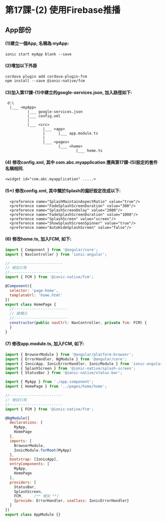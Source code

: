 # 第17課-(2) 使用Firebase推播


## App部份

#### (1)建立一個App, 名稱為 myApp:
```
ionic start myApp blank --save
```


#### (2)增加以下外掛
```
cordova plugin add cordova-plugin-fcm
npm install --save @ionic-native/fcm
```


#### (3)加入第17課-(1)中建立的google-services.json, 加入路徑如下:
```
 d:\
  |___ <myApp>   
          |___ google-services.json
          |___ config.xml          
          |           
          |___ <src>                 
                 |___ <app>             
                 |      |___ app.module.ts
                 |      
                 |___ <pages>   
                        |___ <home> 
                                |___ home.ts 
```



#### (4) 修改config.xml, 其中 com.abc.myapplication 應與第17課-(5)設定的套件名稱相同.
```
<widget id="com.abc.myapplication" .....>
```



#### (5*) 修改config.xml, 其中關於Splash的偏好設定改成以下:
```
  <preference name="SplashMaintainAspectRatio" value="true"/>
  <preference name="FadeSplashScreenDuration" value="300"/>
  <preference name="SplashScreenDelay" value="2000"/>
  <preference name="FadeSplashScreenDuration" value="1000"/>
  <preference name="SplashScreen" value="screen"/>
  <preference name="ShowSplashScreenSpinner" value="true"/>
  <preference name="AutoHideSplashScreen" value="false"/>
```



#### (6) 修改home.ts, 加入FCM, 如下:
```javascript
import { Component } from '@angular/core';
import { NavController } from 'ionic-angular';

//------------------------
// 增加引用
//------------------------
import { FCM } from '@ionic-native/fcm';

@Component({
  selector: 'page-home',
  templateUrl: 'home.html'
})
export class HomePage {
  //------------------------
  // 建構元
  //------------------------
  constructor(public navCtrl: NavController, private fcm: FCM) {        
  }
}
```



#### (7) 修改app.module.ts, 加入FCM, 如下:
```javascript
import { BrowserModule } from '@angular/platform-browser';
import { ErrorHandler, NgModule } from '@angular/core';
import { IonicApp, IonicErrorHandler, IonicModule } from 'ionic-angular';
import { SplashScreen } from '@ionic-native/splash-screen';
import { StatusBar } from '@ionic-native/status-bar';

import { MyApp } from './app.component';
import { HomePage } from '../pages/home/home';

//------------------------
// 增加引用
//------------------------
import { FCM } from '@ionic-native/fcm';

@NgModule({
  declarations: [
    MyApp,
    HomePage
  ],
  imports: [
    BrowserModule,
    IonicModule.forRoot(MyApp)
  ],
  bootstrap: [IonicApp],
  entryComponents: [
    MyApp,
    HomePage
  ],
  providers: [
    StatusBar,
    SplashScreen,
    FCM,     /** 增加 **/
    {provide: ErrorHandler, useClass: IonicErrorHandler}
  ]
})
export class AppModule {}
```

